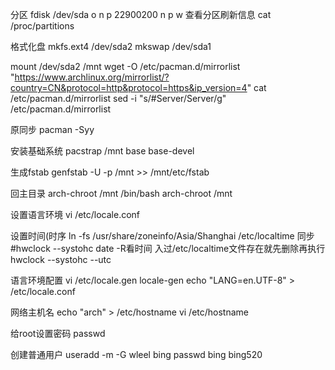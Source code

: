 

分区
fdisk /dev/sda
o
n
p
22900200
n
p
w
查看分区刷新信息
cat /proc/partitions

格式化盘
mkfs.ext4 /dev/sda2
mkswap /dev/sda1



mount /dev/sda2 /mnt
wget -O /etc/pacman.d/mirrorlist "https://www.archlinux.org/mirrorlist/?country=CN&protocol=http&protocol=https&ip_version=4"
cat /etc/pacman.d/mirrorlist
sed -i "s/#Server/Server/g" /etc/pacman.d/mirrorlist

原同步
pacman -Syy

安装基础系统
pacstrap /mnt base base-devel

生成fstab
genfstab -U -p /mnt >> /mnt/etc/fstab

回主目录
arch-chroot /mnt /bin/bash
arch-chroot /mnt

设置语言环境
vi /etc/locale.conf

设置时间(时序
ln -fs /usr/share/zoneinfo/Asia/Shanghai /etc/localtime
同步
#hwclock --systohc
date -R看时间
入过/etc/localtime文件存在就先删除再执行
hwclock --systohc --utc

语言环境配置
vi /etc/locale.gen
locale-gen
echo "LANG=en.UTF-8" > /etc/locale.conf

网络主机名
echo "arch" > /etc/hostname
vi /etc/hostname

给root设置密码
passwd

创建普通用户
useradd -m -G wleel bing
passwd bing
bing520